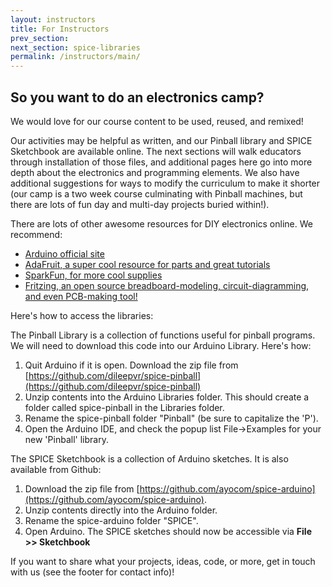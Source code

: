 ```yaml
---
layout: instructors
title: For Instructors
prev_section: 
next_section: spice-libraries
permalink: /instructors/main/
---
```


## So you want to do an electronics camp?

We would love for our course content to be used, reused, and remixed! 

Our activities may be helpful as written, and our Pinball library and SPICE Sketchbook are available online. The next sections will walk educators through installation of those files, and additional pages here go into more depth about the electronics and programming elements. We also have additional suggestions for ways to modify the curriculum to make it shorter (our camp is a two week course culminating with Pinball machines, but there are lots of fun day and multi-day projects buried within!). 

There are lots of other awesome resources for DIY electronics online. We recommend:

- [Arduino official site](http://www.arduino.cc/)
- [AdaFruit, a super cool resource for parts and great tutorials](http://www.adafruit.com/)
- [SparkFun, for more cool supplies](https://www.sparkfun.com/)
- [Fritzing, an open source breadboard-modeling, circuit-diagramming, and even PCB-making tool!](http://fritzing.org/home/)

Here's how to access the libraries:

The Pinball Library is a collection of functions useful for pinball programs. We will need to download this code into our Arduino Library. Here's how:

1. Quit Arduino if it is open. Download the zip file from [https://github.com/dileepvr/spice-pinball](https://github.com/dileepvr/spice-pinball)
2. Unzip contents into the Arduino Libraries folder. This should create a folder called spice-pinball in the Libraries folder.
3. Rename the spice-pinball folder "Pinball" (be sure to capitalize the 'P').
4. Open the Arduino IDE, and check the popup list File->Examples for your new 'Pinball' library.

The SPICE Sketchbook is a collection of Arduino sketches. It is also available from Github:

1. Download the zip file from [https://github.com/ayocom/spice-arduino](https://github.com/ayocom/spice-arduino). 
2. Unzip contents directly into the Arduino folder.
3. Rename the spice-arduino folder "SPICE".
3. Open Arduino. The SPICE sketches should now be accessible via **File >> Sketchbook**

If you want to share what your projects, ideas, code, or more, get in touch with us (see the footer for contact info)!